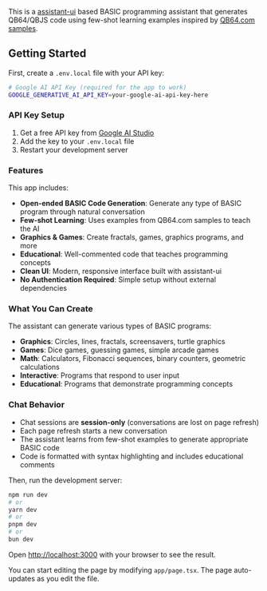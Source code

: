 This is a [assistant-ui](https://github.com/Yonom/assistant-ui) based BASIC programming assistant that generates QB64/QBJS code using few-shot learning examples inspired by [QB64.com samples](https://qb64.com/samples/qbjs.html).

## Getting Started

First, create a `.env.local` file with your API key:

```bash
# Google AI API Key (required for the app to work)
GOOGLE_GENERATIVE_AI_API_KEY=your-google-ai-api-key-here
```

### API Key Setup

1. Get a free API key from [Google AI Studio](https://aistudio.google.com/app/apikey)
2. Add the key to your `.env.local` file
3. Restart your development server

### Features

This app includes:

- **Open-ended BASIC Code Generation**: Generate any type of BASIC program through natural conversation
- **Few-shot Learning**: Uses examples from QB64.com samples to teach the AI
- **Graphics & Games**: Create fractals, games, graphics programs, and more
- **Educational**: Well-commented code that teaches programming concepts
- **Clean UI**: Modern, responsive interface built with assistant-ui
- **No Authentication Required**: Simple setup without external dependencies

### What You Can Create

The assistant can generate various types of BASIC programs:

- **Graphics**: Circles, lines, fractals, screensavers, turtle graphics
- **Games**: Dice games, guessing games, simple arcade games
- **Math**: Calculators, Fibonacci sequences, binary counters, geometric calculations
- **Interactive**: Programs that respond to user input
- **Educational**: Programs that demonstrate programming concepts

### Chat Behavior

- Chat sessions are **session-only** (conversations are lost on page refresh)
- Each page refresh starts a new conversation
- The assistant learns from few-shot examples to generate appropriate BASIC code
- Code is formatted with syntax highlighting and includes educational comments

Then, run the development server:

```bash
npm run dev
# or
yarn dev
# or
pnpm dev
# or
bun dev
```

Open [http://localhost:3000](http://localhost:3000) with your browser to see the
result.

You can start editing the page by modifying `app/page.tsx`. The page
auto-updates as you edit the file.
